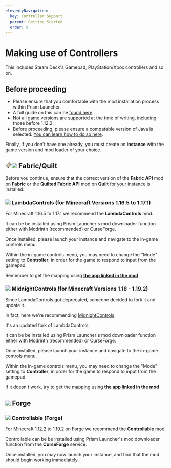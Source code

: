 ```yaml
---
eleventyNavigation:
  key: Controller Support
  parent: Getting Started
  order: 9
---
```


# Making use of Controllers

This includes Steam Deck's Gamepad, PlayStation/Xbox controllers and so on.

## Before proceeding

* Please ensure that you comfortable with the mod installation process within Prism Launcher.
* A full guide on this can be [found here](../download-mods/).
* Not all game versions are supported at the time of writing, including those before 1.12.2.
* Before proceeding, please ensure a compatable version of Java is selected. [You can learn how to do so here](../installing-java/).

Finally, if you don't have one already, you must create an **instance** with the game version and mod loader of your choice.

## <img src="https://raw.githubusercontent.com/FabricMC/community/main/media/unascribed/png/fabric.png" height="20"><img src="https://raw.githubusercontent.com/QuiltMC/art/master/brand/svg/quilt_logo_dark.svg" height="20"> Fabric/Quilt

Before you continue, ensure that the correct version of the **Fabric API** mod on **Fabric** or the **Quilted Fabric API** mod on **Quilt** for your instance is installed.

### <img src="https://cdn-raw.modrinth.com//data/W1D3UXEc/icon.png" height="20">  LambdaControls (for Minecraft Versions 1.16.5 to 1.17.1)

For Minecraft 1.16.5 to 1.17.1 we recommend the **LambdaControls** mod.

It can be be installed using Prism Launcher's mod downloader function either with Modrinth (recommended) or CurseForge.

Once installed, please launch your instance and navigate to the in-game controls menu.

Within the in-game controls menu, you may need to change the "Mode" setting to **Controller**, in order for the game to respond to input from the gamepad.

Remember to get the mapping using [**the app linked in the mod**](https://generalarcade.com/gamepadtool/)

### <img src="https://cdn-raw.modrinth.com//data/bXX9h73M/icon.svg" height="20">  MidnightControls (for Minecraft Versions 1.18 - 1.19.2)

Since LambdaControls got deprecated, someone decided to fork it and update it.

In fact, here we're recommending [MidnightControls](https://modrinth.com/mod/midnightcontrols).

It's an updated fork of LambdaControls.

It can be be installed using Prism Launcher's mod downloader function either with Modrinth (recommended) or CurseForge.

Once installed, please launch your instance and navigate to the in-game controls menu.

Within the in-game controls menu, you may need to change the "Mode" setting to **Controller**, in order for the game to respond to input from the gamepad.

If it doesn't work, try to get the mapping using [**the app linked in the mod**](https://generalarcade.com/gamepadtool/)

## <img src="https://avatars0.githubusercontent.com/u/1390178?s=400&v=4" height="20"> Forge

### <img src="https://raw.githubusercontent.com/MrCrayfish/Controllable/6caef1a4ac113e5c6ac1d1abde0f0cabc3e6ad97/src/main/resources/controllable_icon.png" height="20">  Controllable (Forge)

For Minecraft 1.12.2 to 1.19.2 on Forge we recommend the **Controllable** mod.

Controllable can be be installed using Prism Launcher's mod downloader function from the **CurseForge** service.

Once installed, you may now launch your instance, and find that the mod should begin working immediately.

